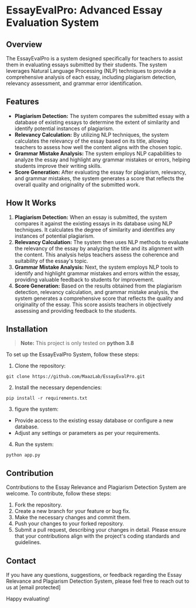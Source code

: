 # EssayEvalPro: Advanced Essay Evaluation System

## Overview
The EssayEvalPro is a system designed specifically for teachers to assist them in evaluating essays submitted by their students. The system leverages Natural Language Processing (NLP) techniques to provide a comprehensive analysis of each essay, including plagiarism detection, relevancy assessment, and grammar error identification.

## Features
* **Plagiarism Detection:** The system compares the submitted essay with a database of existing essays to determine the extent of similarity and identify potential instances of plagiarism.
* **Relevancy Calculation:** By utilizing NLP techniques, the system calculates the relevancy of the essay based on its title, allowing teachers to assess how well the content aligns with the chosen topic.
* **Grammar Mistake Analysis:** The system employs NLP capabilities to analyze the essay and highlight any grammar mistakes or errors, helping students improve their writing skills.
* **Score Generation:** After evaluating the essay for plagiarism, relevancy, and grammar mistakes, the system generates a score that reflects the overall quality and originality of the submitted work.
## How It Works
1. **Plagiarism Detection:** When an essay is submitted, the system compares it against the existing essays in its database using NLP techniques. It calculates the degree of similarity and identifies any instances of potential plagiarism.
2. **Relevancy Calculation:** The system then uses NLP methods to evaluate the relevancy of the essay by analyzing the title and its alignment with the content. This analysis helps teachers assess the coherence and suitability of the essay's topic.
3. **Grammar Mistake Analysis:** Next, the system employs NLP tools to identify and highlight grammar mistakes and errors within the essay, providing valuable feedback to students for improvement.
4. **Score Generation:** Based on the results obtained from the plagiarism detection, relevancy calculation, and grammar mistake analysis, the system generates a comprehensive score that reflects the quality and originality of the essay. This score assists teachers in objectively assessing and providing feedback to the students.
## Installation
> **Note:** This project is only tested on **python 3.8** 

To set up the EssayEvalPro System, follow these steps:

1. Clone the repository:
```
git clone https://github.com/MaazLab/EssayEvalPro.git
```
2. Install the necessary dependencies:
```
pip install -r requirements.txt
```
3. figure the system:
* Provide access to the existing essay database or configure a new database.
* Adjust any settings or parameters as per your requirements.
4. Run the system:
```
python app.py
```
## Contribution
Contributions to the Essay Relevance and Plagiarism Detection System are welcome. To contribute, follow these steps:

1. Fork the repository.
2. Create a new branch for your feature or bug fix.
3. Make the necessary changes and commit them.
4. Push your changes to your forked repository.
5. Submit a pull request, describing your changes in detail.
Please ensure that your contributions align with the project's coding standards and guidelines.

## Contact
If you have any questions, suggestions, or feedback regarding the Essay Relevance and Plagiarism Detection System, please feel free to reach out to us at [email protected]

Happy evaluating!
